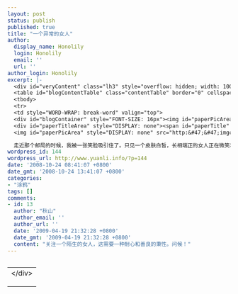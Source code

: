 ```yaml
---
layout: post
status: publish
published: true
title: "一个异常的女人"
author:
  display_name: Honolily
  login: Honolily
  email: ''
  url: ''
author_login: Honolily
excerpt: |-
  <div id="veryContent" class="lh3" style="overflow: hidden; width: 100%;">
  <table id="blogContentTable" class="contentTable" border="0" cellspacing="0" cellpadding="0">
  <tbody>
  <tr>
  <td style="WORD-WRAP: break-word" valign="top">
  <div id="blogContainer" style="FONT-SIZE: 16px"><img id="paperPicArea0" style="DISPLAY: none" src="http:&#47;&#47;imgcache.qq.com&#47;ac&#47;b.gif" alt="" &#47;><&#47;div>
  <div id="paperTitleArea" style="DISPLAY: none"><span id="paperTitle" style="DISPLAY: block; FONT-WEIGHT: bolder; WORD-BREAK: break-all">&nbsp;<&#47;span><&#47;div>
  <img id="paperPicArea" style="DISPLAY: none" src="http:&#47;&#47;imgcache.qq.com&#47;ac&#47;b.gif" alt="" &#47;>广州的天气也真怪，都说是秋天了，但是还是跟夏天一般热乎。前几天我去火车站，在旁边的邮政门口等人。火车站跟每一次我来这里一样，乌鸦鸦的满是人在等待，我真有点惊讶，无怪乎有人说时间都在等待中浪费掉了。邮局门前的阶梯也一样，坐满了人。

  走近那个邮局的时候，我被一张笑脸吸引住了。只见一个皮肤白皙，长相端正的女人正在微笑着摇头，好像在跟谁谈论什么问题，别人提出了意见她觉得不好，但是非常温柔地反对一样。在那一群神情冷漠的人当中，她的笑脸无异于一堆杂草中的一朵盛开的向日葵。我没有盯着她，但是再走近了一点之后，我又忍不住看了她一眼，发现她原来没有在跟谁说话，因为她跟别人隔开一米左右的距离。她穿着干净的米白色上衣，衣服的颜色把她白皙的皮肤衬托得如白玉一般。她梳着整整齐齐的短碎发，好像是刚剪了不久的样子。
wordpress_id: 144
wordpress_url: http://www.yuanli.info/?p=144
date: '2008-10-24 08:41:07 +0800'
date_gmt: '2008-10-24 13:41:07 +0800'
categories:
- "涂鸦"
tags: []
comments:
- id: 13
  author: "秋山"
  author_email: ''
  author_url: ''
  date: '2009-04-19 21:32:28 +0800'
  date_gmt: '2009-04-19 21:32:28 +0800'
  content: "关注一个陌生的女人，这需要一种耐心和善良的秉性。问候！"
---
```

<div id="veryContent" class="lh3" style="overflow: hidden; width: 100%;">
<table id="blogContentTable" class="contentTable" border="0" cellspacing="0" cellpadding="0">
<tbody>
<tr>
<td style="WORD-WRAP: break-word" valign="top">
<div id="blogContainer" style="FONT-SIZE: 16px"><img id="paperPicArea0" style="DISPLAY: none" src="http:&#47;&#47;imgcache.qq.com&#47;ac&#47;b.gif" alt="" &#47;><&#47;div></p>
<div id="paperTitleArea" style="DISPLAY: none"><span id="paperTitle" style="DISPLAY: block; FONT-WEIGHT: bolder; WORD-BREAK: break-all">&nbsp;<&#47;span><&#47;div><br />
<img id="paperPicArea" style="DISPLAY: none" src="http:&#47;&#47;imgcache.qq.com&#47;ac&#47;b.gif" alt="" &#47;>广州的天气也真怪，都说是秋天了，但是还是跟夏天一般热乎。前几天我去火车站，在旁边的邮政门口等人。火车站跟每一次我来这里一样，乌鸦鸦的满是人在等待，我真有点惊讶，无怪乎有人说时间都在等待中浪费掉了。邮局门前的阶梯也一样，坐满了人。</p>
<p>走近那个邮局的时候，我被一张笑脸吸引住了。只见一个皮肤白皙，长相端正的女人正在微笑着摇头，好像在跟谁谈论什么问题，别人提出了意见她觉得不好，但是非常温柔地反对一样。在那一群神情冷漠的人当中，她的笑脸无异于一堆杂草中的一朵盛开的向日葵。我没有盯着她，但是再走近了一点之后，我又忍不住看了她一眼，发现她原来没有在跟谁说话，因为她跟别人隔开一米左右的距离。她穿着干净的米白色上衣，衣服的颜色把她白皙的皮肤衬托得如白玉一般。她梳着整整齐齐的短碎发，好像是刚剪了不久的样子。<a id="more"></a><a id="more-144"></a></p>
<p>她还是像刚才那样微笑着摇头，乍一眼看去她的微笑像天上的太阳一样火热；身边放着一支喝了一半的矿泉水，跟旁的旅人没什么两样，只是没有行礼而已。</p>
<p>可是她身边没有一个人跟她说话呀！奇怪的是，旁人怎么不觉得奇怪呢？难道大家都没看见她的异常吗？<br />
我站在阶梯前，面对着火车站，跟身后所有的旅人一样望着同一个方向。这些旅人或是三三两两在轻声谈笑；或是孑然一身冷酷地看着周围的一切；或者拿支烟来，制造朦胧，把自己和世界都模糊地隔离开来。不远处有好几个巡逻的警察。但他们都没有好奇地看着那位摇头微笑的女士。她的牙齿很整齐漂亮，脸是瓜子脸，眼睛鼻子嘴巴都小巧而恰到好处，不胖也不瘦，看样子不过20来岁。往人群中一站，她说不上是漂亮的，起码是出色的。</p>
<p>没事做，我忍不住又回头望了她一眼。她还是在摇头，微笑！可是这一眼我才发现，她穿着超短的牛仔裙，露出同样白皙的腿，脚上穿着凉拖鞋，看样子是从附近跑过来晒太阳累了找地方坐的姑娘----虽然现在是下午。她的腿微微的张开着，不小心就让人看到了她内裤的颜色-----我有种晕倒的感觉！她穿着米色的内裤，可是内裤却奇脏无比，被经血染了一层又一层。我想吐，想扣掉自己的眼睛。只怪自己的视力太好了。</p>
<p>我马上转过头去，心头感到震撼得不得了。<br />
这时有一个黝黑的中年男人，瘦得像骷髅一样，背着一个大麻袋，看样子是捡垃圾的，他慢慢地朝阶梯上的人群走去，当然是在搜索有价值的垃圾，所以慢慢地走着。也不知道是谁的父亲或者儿子或者丈夫，或者他孤家寡人？我相信是前者，孤家寡人应该不会这么热爱生活，宁愿卑微也要挣扎。</p>
<p>我踱步到另一侧去，因为有个清洁工拉着垃圾桶走过。<br />
那微笑的女士又进入了我的视野，不过因为是侧面，我瞧不见她的脏内裤。却看见那位中年男人坐在她面前，指着那只喝了一半的矿泉水瓶，说着什么。她依然在摇头微笑，好不容易才发现有人在跟她说话，而且要她的瓶子。但是她只是凝神听了一会，手护了一下瓶子，没有表达什么，就继续微笑了。那个男人不甘心，依然在问。她又凝住微笑听了一下，像刚才那样重复了一下动作，就又开始微笑着对生活摇头。</p>
<p>这个时候，我的电话响了，我该走了。那男人和那女人以及别的漠然的旅客都在我的视野内消失了。<br />
我知道，在别人看来，其实我也不过是个穿着黑裙子的，漠然但有点好奇的女孩而已<&#47;td><br />
<&#47;tr><br />
<&#47;tbody><&#47;table><br />
<&#47;div></p>
